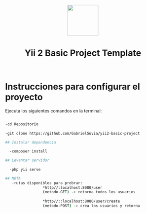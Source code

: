 <p align="center">
    <a href="https://github.com/yiisoft" target="_blank">
        <img src="https://avatars0.githubusercontent.com/u/993323" height="100px">
    </a>
    <h1 align="center">Yii 2 Basic Project Template</h1>
    <br>
</p>

# Instrucciones para configurar el proyecto


Ejecuta los siguientes comandos en la terminal:

```bash  

-cd Repositorio  
  
-git clone https://github.com/GabrielSuvia/yii2-basic-project  

## Instalar dependencia
 
  -composer install

## Levantar servidor 
  
  -php yii serve

## NOTA
   -rutas disponibles para probrar:    
                 *http//:localhost:8080/user     
                 (metodo-GET) -> retorna todos los usuarios    
                       
                 *http//::localhost:8080/user/create     
                 (metodo-POST) -> crea los usuarios y retorna    